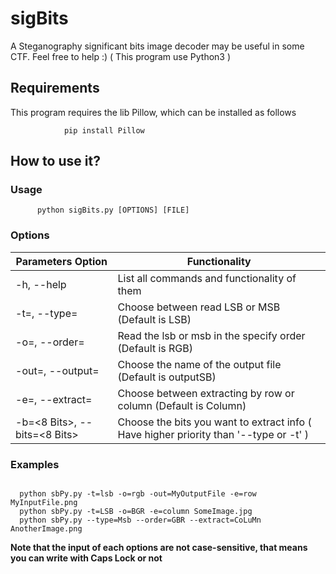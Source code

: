 #                       sigBits
A Steganography significant bits image decoder
may be useful in some CTF. Feel free to help :)
( This program use Python3 )

## Requirements
This program requires the lib Pillow, which can be installed as follows
```
            pip install Pillow
```
## How to use it?
   ### Usage
          python sigBits.py [OPTIONS] [FILE]
   ### Options
   
   Parameters Option | Functionality
   -------------------------------------| --------------------------------------------------------------------
   -h, --help | List all commands and functionality of them
   -t=<lsb or msb>, --type=<lsb or msb> | Choose between read LSB or MSB (Default is LSB)
   -o=<Order sigle>, --order=<Order sigle> | Read the lsb or msb in the specify order (Default is RGB) 
   -out=<Ouput name>, --output=<Output name> | Choose the name of the output file (Default is outputSB)
   -e=<Row or Column>, --extract=<Row or Column> | Choose between extracting by row or column (Default is Column)
   -b=<8 Bits>, --bits=<8 Bits> | Choose the bits you want to extract info ( Have higher priority than '--type or -t' )
  ### Examples
  ```
    
    python sbPy.py -t=lsb -o=rgb -out=MyOutputFile -e=row MyInputFile.png
    python sbPy.py -t=LSB -o=BGR -e=column SomeImage.jpg
    python sbPy.py --type=Msb --order=GBR --extract=CoLuMn AnotherImage.png
  ```
  __Note that the input of each options are not case-sensitive, that means you can write with Caps Lock or not__
